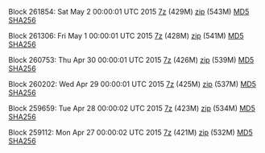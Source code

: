 Block 261854: Sat May  2 00:00:01 UTC 2015 [7z](https://transfer.sh/2TaAk/bootstrap.dat.20150502.7z) (429M) [zip](https://transfer.sh/1dxsRK/bootstrap.dat.20150502.zip) (543M) [MD5](https://transfer.sh/ZXqyg/md5.txt) [SHA256](https://transfer.sh/zvonI/sha256.txt)

Block 261306: Fri May  1 00:00:01 UTC 2015 [7z](https://transfer.sh/1ez2AH/bootstrap.dat.20150501.7z) (428M) [zip](https://transfer.sh/3YHDx/bootstrap.dat.20150501.zip) (541M) [MD5](https://transfer.sh/Ji7iH/md5.txt) [SHA256](https://transfer.sh/15cUXy/sha256.txt)

Block 260753: Thu Apr 30 00:00:01 UTC 2015 [7z](https://transfer.sh/u8Qbc/bootstrap.dat.20150430.7z) (426M) [zip](https://transfer.sh/13UPqI/bootstrap.dat.20150430.zip) (539M) [MD5](https://transfer.sh/16ecuL/md5.txt) [SHA256](https://transfer.sh/U6uOi/sha256.txt)

Block 260202: Wed Apr 29 00:00:01 UTC 2015 [7z](https://transfer.sh/Vj5si/bootstrap.dat.20150429.7z) (425M) [zip](https://transfer.sh/17aOvC/bootstrap.dat.20150429.zip) (537M) [MD5](https://transfer.sh/9yh5A/md5.txt) [SHA256](https://transfer.sh/AHZZa/sha256.txt)

Block 259659: Tue Apr 28 00:00:02 UTC 2015 [7z](https://transfer.sh/jlvOk/bootstrap.dat.20150428.7z) (423M) [zip](https://transfer.sh/mrhFL/bootstrap.dat.20150428.zip) (534M) [MD5](https://transfer.sh/1gxJnk/md5.txt) [SHA256](https://transfer.sh/1bOqh/sha256.txt)

Block 259112: Mon Apr 27 00:00:02 UTC 2015 [7z](https://transfer.sh/aj4E9/bootstrap.dat.20150427.7z) (421M) [zip](https://transfer.sh/1hMYn7/bootstrap.dat.20150427.zip) (532M) [MD5](https://transfer.sh/QBdE9/md5.txt) [SHA256](https://transfer.sh/S0Prs/sha256.txt)
